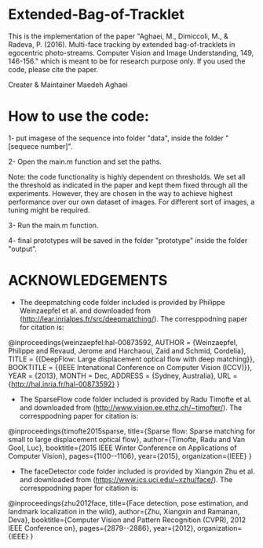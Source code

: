 # Extended-Bag-of-Tracklet

This is the implementation of the paper "Aghaei, M., Dimiccoli, M., & Radeva, P. (2016). Multi-face tracking by extended bag-of-tracklets in egocentric photo-streams. Computer Vision and Image Understanding, 149, 146-156." which is meant to be for research purpose only. If you used the code, please cite the paper. 

Creater & Maintainer
Maedeh Aghaei

# How to use the code:

1- put imagese of the sequence into folder "data", inside the folder "[sequece number]".

2- Open the main.m function and set the paths.

Note: the code functionality is highly dependent on thresholds. We set all the threshold as indicated in the paper and kept them fixed through all the experiments. However, they are chosen in the way to achieve highest performance over our own dataset of images. For different sort of images, a tuning might be required.

3- Run the main.m function.

4- final prototypes will be saved in the folder "prototype" inside the folder "output".

# ACKNOWLEDGEMENTS

* The deepmatching code folder included is provided by Philippe Weinzaepfel et al. and downloaded from (http://lear.inrialpes.fr/src/deepmatching/). The corresppodning paper for citation is:

@inproceedings{weinzaepfel:hal-00873592,
  AUTHOR = {Weinzaepfel, Philippe and Revaud, Jerome and Harchaoui, Zaid and Schmid, Cordelia},
  TITLE = {{DeepFlow: Large displacement optical flow with deep matching}},
  BOOKTITLE = {{IEEE Intenational Conference on Computer Vision (ICCV)}},
  YEAR = {2013},
  MONTH = Dec,
  ADDRESS = {Sydney, Australia},
  URL = {http://hal.inria.fr/hal-00873592}
}

* The SparseFlow code folder included is provided by Radu Timofte et al. and downloaded from (http://www.vision.ee.ethz.ch/~timofter/). The corresppodning paper for citation is:

@inproceedings{timofte2015sparse,
  title={Sparse flow: Sparse matching for small to large displacement optical flow},
  author={Timofte, Radu and Van Gool, Luc},
  booktitle={2015 IEEE Winter Conference on Applications of Computer Vision},
  pages={1100--1106},
  year={2015},
  organization={IEEE}
}

* The faceDetector code folder included is provided by Xiangxin Zhu et al. and downloaded from (https://www.ics.uci.edu/~xzhu/face/). The corresppodning paper for citation is:

@inproceedings{zhu2012face,
  title={Face detection, pose estimation, and landmark localization in the wild},
  author={Zhu, Xiangxin and Ramanan, Deva},
  booktitle={Computer Vision and Pattern Recognition (CVPR), 2012 IEEE Conference on},
  pages={2879--2886},
  year={2012},
  organization={IEEE}
}
  
